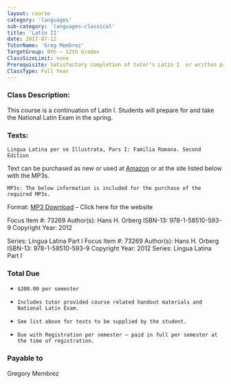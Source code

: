```yaml
---
layout: course
category: 'languages'
sub-category: 'languages-classical'
title: 'Latin II'
date: 2017-07-12
TutorName: 'Greg Membrez'
TargetGroup: 9th – 12th Grades
ClassSizeLimit: none
Prerequisite: Satisfactory completion of tutor’s Latin I  or written pre-approval by tutor through placement test.
ClassType: Full Year
---
```


### Class Description:
This course is a continuation of Latin I. Students will prepare for and take the National Latin Exam in the spring.

### Texts:

    Lingua Latina per se Illustrata, Pars I: Familia Romana. Second Edition

Text can be purchased as new or used at [Amazon](http://www.amazon.com/s/ref=nb_sb_noss?url=search-alias%3Daps&field-keywords=9781585104208) or at the site listed below with the MP3s.

    MP3s: The below information is included for the purchase of the required MP3s.

Format: [MP3 Download](http://focusbookstore.com/search.aspx?format=mp3-download) – Click here for the website

Focus Item #: 73269
Author(s): Hans H. Orberg
ISBN-13: 978-1-58510-593-9
Copyright Year: 2012

Series: Lingua Latina Part I
Focus Item #: 73269
Author(s): Hans H. Orberg
ISBN-13: 978-1-58510-593-9
Copyright Year: 2012
Series: Lingua Latina Part I

### Total Due
*     $200.00 per semester
*     Includes tutor provided course related handout materials and National Latin Exam.
*     See list above for texts to be supplied by the student.
*     Due with Registration per semester – paid in full per semester at the time of registration.

### Payable to
Gregory Membrez